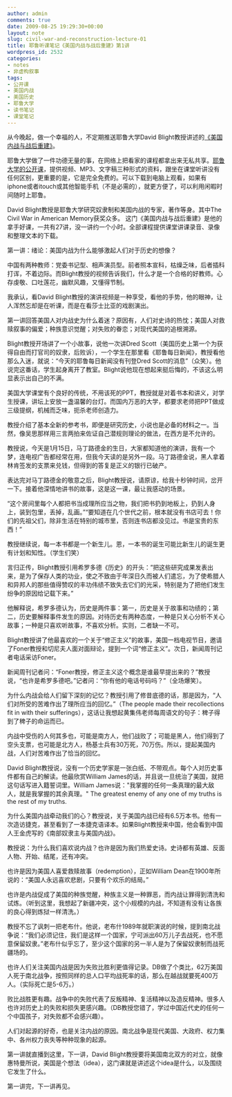```yaml
---
author: admin
comments: true
date: 2009-08-25 19:29:30+00:00
layout: note
slug: civil-war-and-reconstruction-lecture-01
title: 耶鲁听课笔记《美国内战与战后重建》第1讲
wordpress_id: 2532
categories:
- notes
- 非虚构叙事
tags:
- 公开课
- 美国内战
- 美国历史
- 耶鲁大学
- 读书笔记
- 课堂笔记
---
```


从今晚起，做一个幸福的人，不定期推送耶鲁大学David Blight教授讲述的[《美国内战与战后重建》](http://oyc.yale.edu/history/civil-war-and-reconstruction/)。

耶鲁大学做了一件功德无量的事，在网络上把看家的课程都拿出来无私共享。[耶鲁大学的公开课](http://oyc.yale.edu/)，提供视频、MP3、文字稿三种形式的资料，跟坐在课堂听讲没有任何区别，更重要的是，它是完全免费的。可以下载到电脑上观看，如果有iphone或者itouch或其他智能手机（不是必需的），就更方便了，可以利用闲暇时间随时上耶鲁。

David Blight教授是耶鲁大学研究奴隶制和美国内战的专家，著作等身。其中The Civil War in American Memory获奖众多。 这门《美国内战与战后重建》是他的拿手好课，一共有27讲，没一讲约一个小时。全部课程提供课堂讲课录音、录像和整理文本的下载。

第一讲：绪论：美国内战为什么能够激起人们对于历史的想像？

中国有两种教师：党委书记型、相声演员型。前者照本宣科，枯燥乏味，后者插科打诨，不着边际。而Blight教授的视频告诉我们，什么才是一个合格的好教师。心存虔敬、口吐莲花，幽默风趣，又懂得节制。

我承认，看David Blight教授的演讲视频是一种享受，看他的手势，他的眼神，让人浑然忘却是在听课，而是在看莎士比亚的戏剧演出。

第一讲回答美国人对内战史为什么着迷？原因有，人们对史诗的热忱；美国人对救赎叙事的偏爱；种族意识觉醒；对失败的眷恋；对现代美国的追根溯源。

Blight教授开场讲了一个小故事，说他一次讲Dred Scott（美国历史上第一个为获得自由而打官司的奴隶，后败诉），一个学生在那里看《耶鲁每日新闻》，教授看他那么入迷，就说：“今天的耶鲁每日新闻没有刊登Dred Scott的消息”（众笑）。他说完这番话，学生起身离开了教室。Blight说他现在想起来挺后悔的，不该这么明显表示出自己的不满。

美国大学课堂有个良好的传统，不用该死的PPT，教授就是对着书本和讲义，对学生授课，讲坛上安放一盏温馨的台灯。而国内万恶的大学，都要求老师把PPT做成三级提纲，机械而乏味，扼杀老师创造力。

教授介绍了基本全新的参考书，即便是研究历史，小说也是必备的材料之一。当然，像吴思那样用三言两拍来佐证自己潜规则理论的做法，在西方是不允许的。 

教授说，今天是1月15日，马丁路德金的生日，大家都知道他的演讲，我有一个梦，连电视广告都经常在用，但我今天读的是另外一段。马丁路德金说，黑人拿着林肯签发的支票来兑钱，但得到的答复是正义的银行已破产。

表达完对马丁路德金的敬意之后，Blight教授说，请原谅，给我十秒钟时间，岔开一下。接着他深情地讲书的故事，这是这一课，最让我感动的场景。  

“这个房间里每个人都把书当成理所应当之物，我们把书扔到地板上，扔到人身上，装到包里，丢掉，乱画。”“要知道在几个世代之前，根本就没有书店可去！你们的先祖父们，除非生活在特别的城市里，否则连书店都没见过。书是宝贵的东西！”

教授继续说，每一本书都是一个新生儿。恩，一本书的诞生可能比新生儿的诞生更有计划和知性。（学生们笑）

言归正传，Blight教授引用希罗多德《历史》的开头：”把这些研究成果发表出来，是为了保存人类的功业，使之不致由于年深日久而被人们遣忘，为了使希腊人和异邦人的那些值得赞叹的丰功伟绩不致失去它们的光采，特别是为了把他们发生纷争的原因给记载下来。”

他解释说，希罗多德认为，历史是两件事：第一，历史是关于故事和功绩的；第二，历史要解释事件发生的原因。对待历史有两种态度，一种是只关心分析不关心故事；一种是只喜欢听故事，不喜欢分析。实则，二者缺一不可。

Blight教授讲了他最喜欢的一个关于“修正主义”的故事，美国一档电视节目，邀请了Foner教授和切尼夫人面对面辩论，提到一个词“修正主义”。次日，新闻周刊记者电话采访Foner。

新闻周刊记者问：“Foner教授，修正主义这个概念是谁最早提出来的？”教授说，“也许是希罗多德吧。”记者问：“你有他的电话号码吗？”（全场爆笑）。

为什么内战会给人们留下深刻的记忆？教授引用了修昔底德的话，那是因为，“人们对所受的苦难作出了理所应当的回忆。”（The people made their recollections fit in with their sufferings），这话让我想起黄集伟老师每周语文的句子：稗子得到了稗子的命运而已。

内战中受伤的人何其多也，可能是南方人，他们战败了；可能是黑人，他们得到了空头支票，也可能是北方人，杨基士兵有30万死，70万伤。所以，提起美国内战，人们对苦难作出了恰当的回忆。  

David Blight教授说，没有一个历史学家是一张白纸、不带观点。每个人对历史事件都有自己的解读。他最欣赏William James的话，并且说一旦统治了美国，就把这句话写进入籍誓词里。William James说："我掌握的任何一条真理的最大敌人，就是我掌握的其余真理。" The greatest enemy of any one of my truths is the rest of my truths.

为什么美国内战牵动我们的心？教授说，关于美国内战已经有6.5万本书。他有一次造访捷克，甚至看到了一本捷克语译本。如果Blight教授来中国，他会看到中国人王金虎写的《南部奴隶主与美国内战》。

教授说：为什么我们喜欢说内战？也许是因为我们热爱史诗。史诗都有英雄、反面人物、开始、结尾，还有冲突。

也许是因为美国人喜爱救赎故事（redemption），正如William Dean在1900年所说的：“美国人永远喜欢悲剧，只要有个欢乐的结局。”

也许是内战促成了美国的种族觉醒，种族主义是一种罪恶，而内战让罪得到清洗和试炼。（听到这里，我想起了新疆冲突，这个小规模的内战，不知道有没有让各族的良心得到炼狱一样清洗。）

教授不忘了讽刺一把老布什。他说，老布什1989年就职演说的时候，提到南北战争说：“我们必须记住，我们是这样一个国家，宁可派出60万儿子去战死，也不愿意保留奴隶。”老布什似乎忘了，至少这个国家的另一半人是为了保留奴隶制而战死疆场的。

也许人们关注美国内战是因为失败比胜利更值得记录。DB做了个类比，62万美国人死于南北战争，按照同样的总人口平均战死率的话，那么在越战就要死400万人。（实际死亡是5-6万。）

败比战胜更有趣。战争中的失败代表了反叛精神、复活精神以及造反精神。很多人也许对历史上的失败和损失更感兴趣。（DB教授您错了，学过中国近代史的任何一个中国孩子，对失败都不会感兴趣）。

人们对起源的好奇，也是关注内战的原因。南北战争是现代美国、大政府、权力集中、各州权力丧失等种种现象的起源。

第一讲就直播到这里，下一讲，David Blight教授要将美国南北双方的对立，就像惠特曼所说，美国是个想法（idea），这门课就是讲述这个idea是什么，以及围绕它发生了什么。

第一讲完，下一讲再见。
